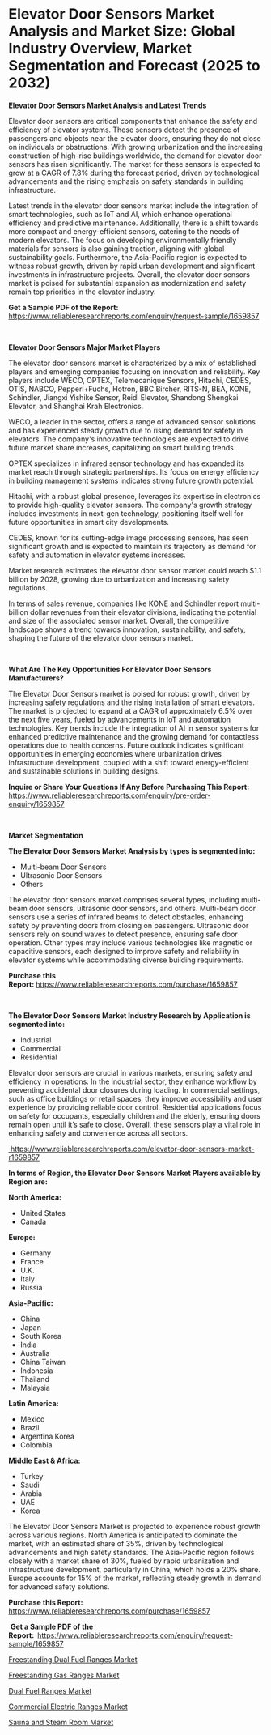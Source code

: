 <p><h1>Elevator Door Sensors Market Analysis and Market Size: Global Industry Overview, Market Segmentation and Forecast (2025 to 2032)</h1></p><p><strong>Elevator Door Sensors Market Analysis and Latest Trends</strong></p>
<p><p>Elevator door sensors are critical components that enhance the safety and efficiency of elevator systems. These sensors detect the presence of passengers and objects near the elevator doors, ensuring they do not close on individuals or obstructions. With growing urbanization and the increasing construction of high-rise buildings worldwide, the demand for elevator door sensors has risen significantly. The market for these sensors is expected to grow at a CAGR of 7.8% during the forecast period, driven by technological advancements and the rising emphasis on safety standards in building infrastructure.</p><p>Latest trends in the elevator door sensors market include the integration of smart technologies, such as IoT and AI, which enhance operational efficiency and predictive maintenance. Additionally, there is a shift towards more compact and energy-efficient sensors, catering to the needs of modern elevators. The focus on developing environmentally friendly materials for sensors is also gaining traction, aligning with global sustainability goals. Furthermore, the Asia-Pacific region is expected to witness robust growth, driven by rapid urban development and significant investments in infrastructure projects. Overall, the elevator door sensors market is poised for substantial expansion as modernization and safety remain top priorities in the elevator industry.</p></p>
<p><strong>Get a Sample PDF of the Report:&nbsp;</strong> <a href="https://www.reliableresearchreports.com/enquiry/request-sample/1659857?utm_campaign=11&utm_medium=2&utm_source=Github&utm_content=ia&utm_term=10042025&utm_id=elevator-door-sensors">https://www.reliableresearchreports.com/enquiry/request-sample/1659857</a></p>
<p>&nbsp;</p>
<p><strong>Elevator Door Sensors Major Market Players</strong></p>
<p><p>The elevator door sensors market is characterized by a mix of established players and emerging companies focusing on innovation and reliability. Key players include WECO, OPTEX, Telemecanique Sensors, Hitachi, CEDES, OTIS, NABCO, Pepperl+Fuchs, Hotron, BBC Bircher, RITS-N, BEA, KONE, Schindler, Jiangxi Yishike Sensor, Reidl Elevator, Shandong Shengkai Elevator, and Shanghai Krah Electronics.</p><p>WECO, a leader in the sector, offers a range of advanced sensor solutions and has experienced steady growth due to rising demand for safety in elevators. The company's innovative technologies are expected to drive future market share increases, capitalizing on smart building trends.</p><p>OPTEX specializes in infrared sensor technology and has expanded its market reach through strategic partnerships. Its focus on energy efficiency in building management systems indicates strong future growth potential. </p><p>Hitachi, with a robust global presence, leverages its expertise in electronics to provide high-quality elevator sensors. The company's growth strategy includes investments in next-gen technology, positioning itself well for future opportunities in smart city developments.</p><p>CEDES, known for its cutting-edge image processing sensors, has seen significant growth and is expected to maintain its trajectory as demand for safety and automation in elevator systems increases. </p><p>Market research estimates the elevator door sensor market could reach $1.1 billion by 2028, growing due to urbanization and increasing safety regulations.</p><p>In terms of sales revenue, companies like KONE and Schindler report multi-billion dollar revenues from their elevator divisions, indicating the potential and size of the associated sensor market. Overall, the competitive landscape shows a trend towards innovation, sustainability, and safety, shaping the future of the elevator door sensors market.</p></p>
<p>&nbsp;</p>
<p><strong>What Are The Key Opportunities For Elevator Door Sensors Manufacturers?</strong></p>
<p><p>The Elevator Door Sensors market is poised for robust growth, driven by increasing safety regulations and the rising installation of smart elevators. The market is projected to expand at a CAGR of approximately 6.5% over the next five years, fueled by advancements in IoT and automation technologies. Key trends include the integration of AI in sensor systems for enhanced predictive maintenance and the growing demand for contactless operations due to health concerns. Future outlook indicates significant opportunities in emerging economies where urbanization drives infrastructure development, coupled with a shift toward energy-efficient and sustainable solutions in building designs.</p></p>
<p><strong>Inquire or Share Your Questions If Any Before Purchasing This Report:</strong> <a href="https://www.reliableresearchreports.com/enquiry/pre-order-enquiry/1659857?utm_campaign=11&utm_medium=2&utm_source=Github&utm_content=ia&utm_term=10042025&utm_id=elevator-door-sensors">https://www.reliableresearchreports.com/enquiry/pre-order-enquiry/1659857</a></p>
<p>&nbsp;</p>
<p><strong>Market Segmentation</strong></p>
<p><strong>The Elevator Door Sensors Market Analysis by types is segmented into:</strong></p>
<p><ul><li>Multi-beam Door Sensors</li><li>Ultrasonic Door Sensors</li><li>Others</li></ul></p>
<p><p>The elevator door sensors market comprises several types, including multi-beam door sensors, ultrasonic door sensors, and others. Multi-beam door sensors use a series of infrared beams to detect obstacles, enhancing safety by preventing doors from closing on passengers. Ultrasonic door sensors rely on sound waves to detect presence, ensuring safe door operation. Other types may include various technologies like magnetic or capacitive sensors, each designed to improve safety and reliability in elevator systems while accommodating diverse building requirements.</p></p>
<p><strong>Purchase this Report:&nbsp;</strong><a href="https://www.reliableresearchreports.com/purchase/1659857?utm_campaign=11&utm_medium=2&utm_source=Github&utm_content=ia&utm_term=10042025&utm_id=elevator-door-sensors">https://www.reliableresearchreports.com/purchase/1659857</a></p>
<p>&nbsp;</p>
<p><strong>The Elevator Door Sensors Market Industry Research by Application is segmented into:</strong></p>
<p><ul><li>Industrial</li><li>Commercial</li><li>Residential</li></ul></p>
<p><p>Elevator door sensors are crucial in various markets, ensuring safety and efficiency in operations. In the industrial sector, they enhance workflow by preventing accidental door closures during loading. In commercial settings, such as office buildings or retail spaces, they improve accessibility and user experience by providing reliable door control. Residential applications focus on safety for occupants, especially children and the elderly, ensuring doors remain open until it’s safe to close. Overall, these sensors play a vital role in enhancing safety and convenience across all sectors.</p></p>
<p><a href="https://www.reliableresearchreports.com/elevator-door-sensors-market-r1659857?utm_campaign=11&utm_medium=2&utm_source=Github&utm_content=ia&utm_term=10042025&utm_id=elevator-door-sensors">&nbsp;https://www.reliableresearchreports.com/elevator-door-sensors-market-r1659857</a></p>
<p><strong>In terms of Region, the Elevator Door Sensors Market Players available by Region are:</strong></p>
<p>
    <p> <strong> North America: </strong>
        <ul>
            <li>United States</li>
            <li>Canada</li>
        </ul>
        </p> 
    <p> <strong> Europe: </strong>
        <ul>
            <li>Germany</li>
            <li>France</li>
            <li>U.K.</li>
            <li>Italy</li>
            <li>Russia</li>
        </ul>
        </p> 
    <p> <strong> Asia-Pacific: </strong>
        <ul>
            <li>China</li>
            <li>Japan</li>
            <li>South Korea</li>
            <li>India</li>
            <li>Australia</li>
            <li>China Taiwan</li>
            <li>Indonesia</li>
            <li>Thailand</li>
            <li>Malaysia</li>
        </ul>
        </p> 
    <p> <strong> Latin America: </strong>
        <ul>
            <li>Mexico</li>
            <li>Brazil</li>
            <li>Argentina Korea</li>
            <li>Colombia</li>
        </ul>
        </p> 
    <p> <strong> Middle East & Africa: </strong>
        <ul>
            <li>Turkey</li>
            <li>Saudi</li>
            <li>Arabia</li>
            <li>UAE</li>
            <li>Korea</li>
        </ul>
    </p>
    </p>
<p><p>The Elevator Door Sensors Market is projected to experience robust growth across various regions. North America is anticipated to dominate the market, with an estimated share of 35%, driven by technological advancements and high safety standards. The Asia-Pacific region follows closely with a market share of 30%, fueled by rapid urbanization and infrastructure development, particularly in China, which holds a 20% share. Europe accounts for 15% of the market, reflecting steady growth in demand for advanced safety solutions.</p></p>
<p><strong>Purchase this Report: </strong><a href="https://www.reliableresearchreports.com/purchase/1659857?utm_campaign=11&utm_medium=2&utm_source=Github&utm_content=ia&utm_term=10042025&utm_id=elevator-door-sensors">https://www.reliableresearchreports.com/purchase/1659857</a></p>
<p>&nbsp;<strong>Get a Sample PDF of the Report:&nbsp;&nbsp;</strong><a href="https://www.reliableresearchreports.com/enquiry/request-sample/1659857?utm_campaign=11&utm_medium=2&utm_source=Github&utm_content=ia&utm_term=10042025&utm_id=elevator-door-sensors">https://www.reliableresearchreports.com/enquiry/request-sample/1659857</a></p>
<p><strong></strong></p>
<p><p><a href="https://github.com/sternymkere4/Market-Research-Report-List-1/blob/main/freestanding-dual-fuel-ranges-market.md?utm_campaign=11&utm_medium=2&utm_source=Github&utm_content=ia&utm_term=10042025&utm_id=elevator-door-sensors">Freestanding Dual Fuel Ranges Market</a></p><p><a href="https://github.com/bauldlimle6h/Market-Research-Report-List-1/blob/main/freestanding-gas-ranges-market.md?utm_campaign=11&utm_medium=2&utm_source=Github&utm_content=ia&utm_term=10042025&utm_id=elevator-door-sensors">Freestanding Gas Ranges Market</a></p><p><a href="https://github.com/shimweummul/Market-Research-Report-List-1/blob/main/dual-fuel-ranges-market.md?utm_campaign=11&utm_medium=2&utm_source=Github&utm_content=ia&utm_term=10042025&utm_id=elevator-door-sensors">Dual Fuel Ranges Market</a></p><p><a href="https://github.com/buseknoden2b/Market-Research-Report-List-1/blob/main/commercial-electric-ranges-market.md?utm_campaign=11&utm_medium=2&utm_source=Github&utm_content=ia&utm_term=10042025&utm_id=elevator-door-sensors">Commercial Electric Ranges Market</a></p><p><a href="https://github.com/heinslakey2x/Market-Research-Report-List-1/blob/main/sauna-and-steam-room-market.md?utm_campaign=11&utm_medium=2&utm_source=Github&utm_content=ia&utm_term=10042025&utm_id=elevator-door-sensors">Sauna and Steam Room Market</a></p></p>